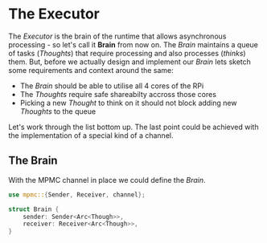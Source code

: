 # The Executor

The *Executor* is the brain of the runtime that allows asynchronous processing - so let's call it **Brain** from now on. The *Brain* maintains a queue of tasks (*Thoughts*) that require processing and also processes (*thinks*) them. But, before we actually design and implement our *Brain* lets sketch some requirements and context around the same:

- The *Brain* should be able to utilise all 4 cores of the RPi
- The *Thoughts* require safe shareabilty accross those cores
- Picking a new *Thought* to think on it should not block adding new *Thoughts* to the queue

Let's work through the list bottom up. The last point could be achieved with the implementation of a special kind of a channel.





## The Brain

With the MPMC channel in place we could define the *Brain*.

```rust ,ignore
use mpmc::{Sender, Receiver, channel};

struct Brain {
    sender: Sender<Arc<Though>>,
    receiver: Receiver<Arc<Though>>,
}
```